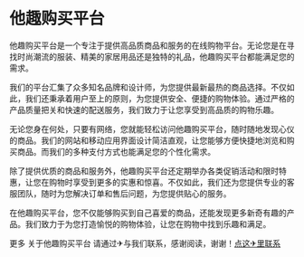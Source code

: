 # 他趣购买平台

他趣购买平台是一个专注于提供高品质商品和服务的在线购物平台。无论您是在寻找时尚潮流的服装、精美的家居用品还是独特的礼品，他趣购买平台都能满足您的需求。

我们的平台汇集了众多知名品牌和设计师，为您提供最新最热的商品选择。不仅如此，我们还秉承着用户至上的原则，为您提供安全、便捷的购物体验。通过严格的产品质量把关和快速的配送服务，我们致力于让您享受到高品质的购物乐趣。

无论您身在何处，只要有网络，您就能轻松访问他趣购买平台，随时随地发现心仪的商品。我们的网站和移动应用界面设计简洁直观，让您能够方便快捷地浏览和购买商品。而我们的多种支付方式也能满足您的个性化需求。

除了提供优质的商品和服务外，他趣购买平台还定期举办各类促销活动和限时特惠，让您在购物时享受到更多的实惠和惊喜。不仅如此，我们还为您提供专业的客服团队，随时为您解决订单和售后问题，为您提供贴心的服务。

在他趣购买平台，您不仅能够购买到自己喜爱的商品，还能发现更多新奇有趣的产品。我们致力于为您打造愉悦的购物体验，让您在购物中找到乐趣和满足。

更多 关于他趣购买平台 请通过✈与我们联系，感谢阅读，谢谢！[点这✈里联系](https://ss.k02.cc)